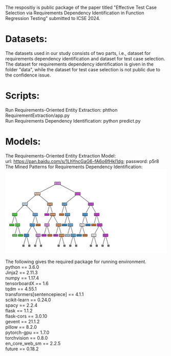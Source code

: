 The respositiy is public package of the paper titled "Effective Test Case Selection via Requirements Dependency Identification in Function Regression Testing" submitted to ICSE 2024.

# Datasets:  
The datasets used in our study consists of two parts, i.e., dataset for requirements dependency identification and dataset for test case selection.  
The dataset for requirements dependency identification is given in the folder "data", while the dataset for test case selection is not public due to the confidence issue.

# Scripts:  
Run Requirements-Oriented Entity Extraction: phthon RequirementExtraction/app.py  
Run Requirements Dependency Identification: python predict.py

# Models:  
The Requirements-Oriented Entity Extraction Model:   
url: https://pan.baidu.com/s/1LhYncGaG6-fA6o6fHkI1dg;  password: p5r8  
The Mined Patterns for Requirements Dependency Identification: 
![image](https://github.com/lsplx/RequirementDependency/blob/master/IMG/DT49.png)

The following gives the required package for running environment.  
python == 3.6.0  
Jinja2 == 2.11.3  
numpy == 1.17.4  
tensorboardX == 1.6  
tqdm == 4.55.1  
transformers[sentencepiece] == 4.1.1  
scikit-learn == 0.24.0  
spacy == 2.2.4  
flask == 1.1.2  
flask-cors == 3.0.10  
gevent == 21.1.2  
pillow == 8.2.0  
pytorch-gpu == 1.7.0  
torchvision == 0.8.0  
en_core_web_sm == 2.2.5  
future == 0.18.2  
